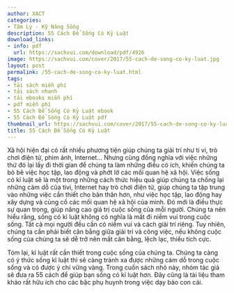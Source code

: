 ```yaml
---
author: XACT
categories:
- Tâm Lý - Kỹ Năng Sống
description: 55 Cách Để Sống Có Kỷ Luật
download_links:
- info: pdf
  url: https://sachvui.com/download/pdf/4926
image: https://sachvui.com/cover/2017/55-cach-de-song-co-ky-luat.jpg
layout: post
permalink: /55-cach-de-song-co-ky-luat.html
tags:
- tải sách miễn phí
- tải sách nhanh
- tải ebooks miễn phí
- pdf miễn phí
- 55 Cách Để Sống Có Kỷ Luật ebook
- 55 Cách Để Sống Có Kỷ Luật pdf
thumbnail_url: https://sachvui.com/cover/2017/55-cach-de-song-co-ky-luat.jpg
title: 55 Cách Để Sống Có Kỷ Luật
---
```


 <div class="item-desc text-justify"> <p>Xã hội hiện đại có rất nhiều phương tiện giúp chúng ta giải trí như ti vi, trò chơi điện tử, phim ảnh, Internet… Nhưng cũng đồng nghĩa với việc những thứ đó lại lấy đi thời gian để chúng ta làm những điều có ích, khiến chúng ta bỏ bê việc học tập, lao động và phớt lờ các mối quan hệ xã hội. Việc sống có kỉ luật sẽ là một trong những cách thức hiệu quả giúp chúng ta chống lại những cám dỗ của tivi, Internet hay trò chơi điện tử, giúp chúng ta tập trung vào những việc cần thiết cho bản thân hơn, như việc học tập, lao động hay xây dựng và củng cố các mối quan hệ xã hội của mình. Đó mới là điều thực sự quan trọng, giúp nâng cao giá trị cuộc sống của mỗi người. Chúng ta nên hiểu rằng, sống có kỉ luật không có nghĩa là mất đi niềm vui trong cuộc sống. Tất cả mọi người đều cần có niềm vui và cách giải trí riêng. Tuy nhiên, chúng ta cần phải biết cân bằng giữa giải trí và công việc, nếu không cuộc sống của chúng ta sẽ dễ trở nên mất cân bằng, lệch lạc, thiếu tích cực.</p><p>Tóm lại, kỉ luật rất cần thiết trong cuộc sống của chúng ta. Chúng ta càng có ý thức sống kỉ luật thì sẽ càng tránh xa được những cám dỗ trong cuộc sống và có được ý chí vững vàng. Trong cuốn sách nhỏ này, nhóm tác giả sẽ đưa ra 55 cách để giúp bạn sống có kỉ luật hơn. Đây cũng là tài liệu tham khảo rất hữu ích cho các bậc phụ huynh trong việc dạy bảo con cái.</p> </div>